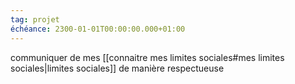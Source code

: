 ```yaml
---
tag: projet
échéance: 2300-01-01T00:00:00.000+01:00
---
```

communiquer de mes [[connaitre mes limites sociales#mes limites sociales|limites sociales]] de manière respectueuse 